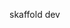<!-- 
    That command will 
        1 - build image with Dockerfile (but not pushing to a dockerhub)
        2 - deploy with helm chart demo-aws/values.yaml 
-->
skaffold dev